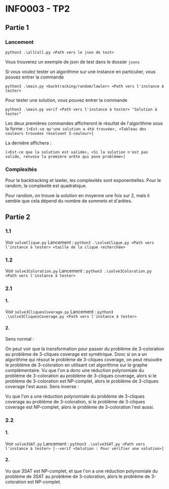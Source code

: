 # INFO003 - TP2

## Partie 1
### Lancement

`python3 .\allCall.py <Path vers le json de test>`

Vous trouverez un exemple de json de test dans le dossier `jsons`

Si vous voulez tester un algorithme sur une instance en particulier, vous pouvez entrer la commande

`python3 .\main.py <backtracking/random/lawler> <Path vers l'instance à tester>`

Pour tester une solution, vous pouvez entrer la commande

`python3 .\main.py verif <Path vers l'instance à tester> "Solution à tester"`

Les deux premières commandes afficheront le résultat de l'algorithme sous la forme :
`[<Est-ce qu'une solution a été trouvée>, <Tableau des couleurs trouvées résolvant 3-couleur>]`

La dernière affichera :

`[<Est-ce que la solution est valide>, <Si la solution n'est pas valide, renvoie la première arête qui pose problème>]`

### Complexités

Pour le backtracking et lawler, les complexités sont exponentielles. Pour le random, la complexité est quadratique.

Pour random, on trouve la solution en moyenne une fois sur 2, mais il semble que cela dépend du nombre de sommets et d'arêtes.

## Partie 2

### 1.1

Voir `solveClique.py`
Lancement : `python3 .\solveClique.py <Path vers l'instance à tester> <taille de la clique recherchée>`

### 1.2

Voir `solve3Coloration.py`
Lancement : `python3 .\solve3Coloration.py <Path vers l'instance à tester>`

### 2.1

#### 1.

Voir `solve3CliquesCoverage.py`
Lancement : `python3 .\solve3CliquesCoverage.py <Path vers l'instance à tester>`

#### 2. 

Sens normal : 

On peut voir que la transformation pour passer du problème de 3-coloration au problème de 3-cliques coverage est symétrique.
Donc si on a un algorithme qui résout le problème de 3-cliques coverage, on peut résoudre le problème de 3-coloration en utilisant cet algorithme sur le graphe complémentaire.
Vu que l'on a donc une réduction polynomiale du problème de 3-coloration au problème de 3-cliques coverage, alors si le problème de 3-coloration est NP-complet, alors le problème de 3-cliques coverage l'est aussi.
Sens inverse :

Vu que l'on a une réduction polynomiale du problème de 3-cliques coverage au problème de 3-coloration, si le problème de 3-cliques coverage est NP-complet, alors le problème de 3-coloration l'est aussi.

### 2.2

#### 1.

Voir `solve3SAT.py`
Lancement : `python3 .\solve3SAT.py <Path vers l'instance à tester> [--verif <Solution : Pour vérifier une solution>]`

#### 2.

Vu que 3SAT est NP-complet, et que l'on a une réduction polynomiale du problème de 3SAT au problème de 3-coloration, alors le problème de 3-coloration est NP-complet.
